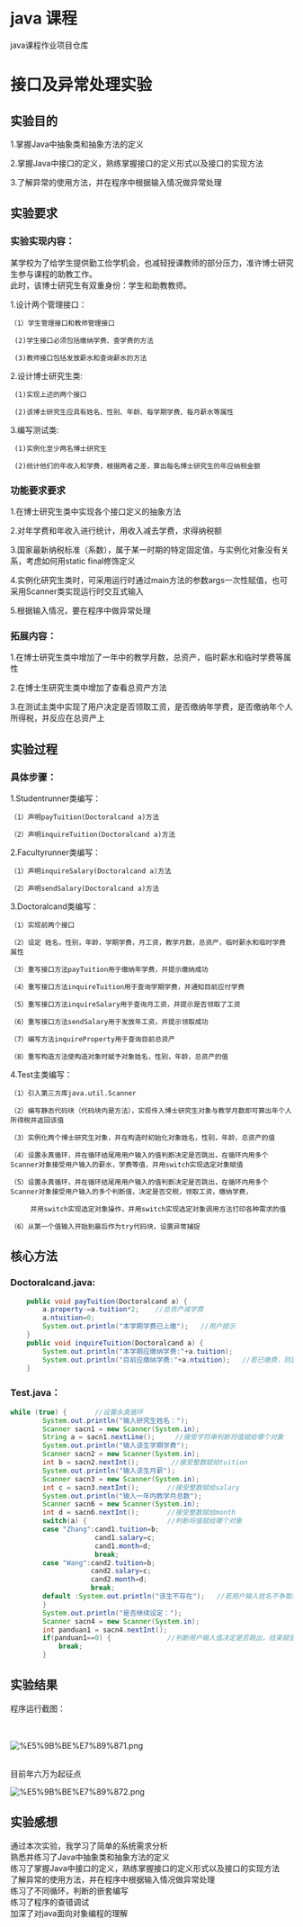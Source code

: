 # java 课程
java课程作业项目仓库


# 接口及异常处理实验


## 实验目的 


1.掌握Java中抽象类和抽象方法的定义

2.掌握Java中接口的定义，熟练掌握接口的定义形式以及接口的实现方法

3.了解异常的使用方法，并在程序中根据输入情况做异常处理



## 实验要求


### 实验实现内容：


某学校为了给学生提供勤工俭学机会，也减轻授课教师的部分压力，准许博士研究生参与课程的助教工作。<br>
此时，该博士研究生有双重身份：学生和助教教师。

1.设计两个管理接口：
    
    （1）学生管理接口和教师管理接口
  
     (2)学生接口必须包括缴纳学费、查学费的方法
  
     (3)教师接口包括发放薪水和查询薪水的方法

2.设计博士研究生类:

     (1)实现上述的两个接口
  
     (2)该博士研究生应具有姓名、性别、年龄、每学期学费、每月薪水等属性

3.编写测试类:

     (1)实例化至少两名博士研究生
  
     (2)统计他们的年收入和学费，根据两者之差，算出每名博士研究生的年应纳税金额
  
  
### 功能要求要求

 1.在博士研究生类中实现各个接口定义的抽象方法

 2.对年学费和年收入进行统计，用收入减去学费，求得纳税额

 3.国家最新纳税标准（系数），属于某一时期的特定固定值，与实例化对象没有关系，考虑如何用static  final修饰定义

 4.实例化研究生类时，可采用运行时通过main方法的参数args一次性赋值，也可采用Scanner类实现运行时交互式输入

 5.根据输入情况，要在程序中做异常处理
  
### 拓展内容：
  
 1.在博士研究生类中增加了一年中的教学月数，总资产，临时薪水和临时学费等属性
 
 2.在博士生研究生类中增加了查看总资产方法
 
 3.在测试主类中实现了用户决定是否领取工资，是否缴纳年学费，是否缴纳年个人所得税，并反应在总资产上
  
  
## 实验过程


### 具体步骤：


  1.Studentrunner类编写：
  
    （1）声明payTuition(Doctoralcand a)方法
    
    （2）声明inquireTuition(Doctoralcand a)方法
    
  2.Facultyrunner类编写：
  
    （1）声明inquireSalary(Doctoralcand a)方法
    
    （2）声明sendSalary(Doctoralcand a)方法
    
  3.Doctoralcand类编写：
  
    （1）实现前两个接口
    
    （2）设定 姓名，性别，年龄，学期学费，月工资，教学月数，总资产，临时薪水和临时学费 属性
    
    （3）重写接口方法payTuition用于缴纳年学费，并提示缴纳成功
    
    （4）重写接口方法inquireTuition用于查询学期学费，并通知目前应付学费
    
    （5）重写接口方法inquireSalary用于查询月工资，并提示是否领取了工资
    
    （6）重写接口方法sendSalary用于发放年工资，并提示领取成功
    
    （7）编写方法inquireProperty用于查询目前总资产
    
    （8）重写构造方法使构造对象时赋予对象姓名，性别，年龄，总资产的值
  
  4.Test主类编写：
  
    （1）引入第三方库java.util.Scanner
    
    （2）编写静态代码块（代码块内是方法），实现传入博士研究生对象与教学月数即可算出年个人所得税并返回该值
    
    （3）实例化两个博士研究生对象，并在构造时初始化对象姓名，性别，年龄，总资产的值
    
    （4）设置永真循环，并在循环结尾用用户输入的值判断决定是否跳出，在循环内用多个Scanner对象接受用户输入的薪水，学费等值，并用switch实现选定对象赋值
    
    （5）设置永真循环，并在循环结尾用用户输入的值判断决定是否跳出，在循环内用多个Scanner对象接受用户输入的多个判断值，决定是否交税，领取工资，缴纳学费，
    
         并用switch实现选定对象操作，并用switch实现选定对象调用方法打印各种需求的值
    
    （6）从第一个值输入开始到最后作为try代码块，设置异常捕捉
    
    
    


## 核心方法


### Doctoralcand.java:

```java
   	public void payTuition(Doctoralcand a) {
		a.property-=a.tuition*2;    //总资产减学费
		a.ntuition=0;
		System.out.println("本学期学费已上缴");   //用户提示
	}
	public void inquireTuition(Doctoralcand a) {
		System.out.println("本学期应缴纳学费:"+a.tuition);   
		System.out.println("目前应缴纳学费:"+a.ntuition);   //若已缴费，则显示零
	}
```

### Test.java：

```java
while (true) {       //设置永真循环
		System.out.println("输入研究生姓名：");
		Scanner sacn1 = new Scanner(System.in); 
		String a = sacn1.nextLine();     //接受字符串判断将值赋给哪个对象
		System.out.println("输入该生学期学费");
		Scanner sacn2 = new Scanner(System.in); 
		int b = sacn2.nextInt();        //接受整数赋给tuition
		System.out.println("输入该生月薪");
		Scanner sacn3 = new Scanner(System.in); 
		int c = sacn3.nextInt();       //接受整数赋给salary
		System.out.println("输入一年内教学月总数");
		Scanner sacn6 = new Scanner(System.in); 
		int d = sacn6.nextInt();       //接受整数赋给month
		switch(a) {                    //判断将值赋给哪个对象
		case "Zhang":cand1.tuition=b;
					 cand1.salary=c;
					 cand1.month=d;
					 break;
		case "Wang":cand2.tuition=b;
		 			cand2.salary=c;
		 			cand2.month=d;
		 			break;	
		default :System.out.println("该生不存在");   //若用户输入姓名不争取会返回提示
		}
		System.out.println("是否继续设定：");
		Scanner sacn4 = new Scanner(System.in); 
		int panduan1 = sacn4.nextInt(); 
		if(panduan1==0) {              //判断用户输入值决定是否跳出，结束赋值
			break;
		}
```
    
## 实验结果


程序运行截图：<br><br><br>

![%E5%9B%BE%E7%89%871.png](https://github.com/sans3174/javaExperiment4/blob/sans3174.GitHub.io/%E5%9B%BE%E7%89%871.png)

<br>
目前年六万为起征点
<br>

![%E5%9B%BE%E7%89%872.png](https://github.com/sans3174/javaExperiment4/blob/sans3174.GitHub.io/%E5%9B%BE%E7%89%872.png)


## 实验感想

通过本次实验，我学习了简单的系统需求分析<br>
熟悉并练习了Java中抽象类和抽象方法的定义<br>
练习了掌握Java中接口的定义，熟练掌握接口的定义形式以及接口的实现方法<br>
了解异常的使用方法，并在程序中根据输入情况做异常处理<br>
练习了不同循环，判断的嵌套编写<br>
练习了程序的查错调试<br>
加深了对java面向对象编程的理解<br>

